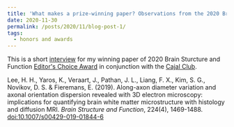 ```yaml
---
title: 'What makes a prize-winning paper? Observations from the 2020 Brain Structure and Function Editors’ Choice Award'
date: 2020-11-30
permalink: /posts/2020/11/blog-post-1/
tags:
  - honors and awards
---
```


This is a short [interview](https://blogs.biomedcentral.com/on-biology/2020/11/30/bsaf-editors-choice-award/) for my winning paper of 2020 Brain Sturcture and Function [Editor's Choice Award](https://www.springer.com/journal/429/updates/18076988) in conjunction with the [Cajal Club](https://cajalclub.org).

Lee, H. H., Yaros, K., Veraart, J., Pathan, J. L., Liang, F. X., Kim, S. G., Novikov, D. S. & Fieremans, E. (2019). Along-axon diameter variation and axonal orientation dispersion revealed with 3D electron microscopy: implications for quantifying brain white matter microstructure with histology and diffusion MRI. <i>Brain Structure and Function</i>, 224(4), 1469-1488. [doi:10.1007/s00429-019-01844-6](https://doi.org/10.1007/s00429-019-01844-6)

